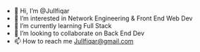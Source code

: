 - 👋 Hi, I’m @Jullfiqar
- 👀 I’m interested in Network Engineering & Front End Web Dev
- 🌱 I’m currently learning Full Stack
- 💞️ I’m looking to collaborate on Back End Dev
- 📫 How to reach me Jullfiqar@gmail.com

<!---
Jullfiqar/Jullfiqar is a ✨ special ✨ repository because its `README.md` (this file) appears on your GitHub profile.
You can click the Preview link to take a look at your changes.
--->
